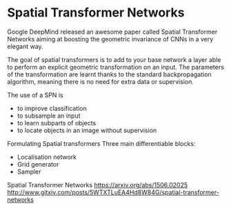 # Spatial Transformer Networks

Google DeepMind released an awesome paper called Spatial Transformer Networks aiming at boosting the geometric invariance of CNNs in a very elegant way.

The goal of spatial transformers is to add to your base network a layer able to perform an explicit geometric transformation on an input. The parameters of the transformation are learnt thanks to the standard backpropagation algorithm, meaning there is no need for extra data or supervision.

The use of a SPN is
* to improve classification
* to subsample an input
* to learn subparts of objects
* to locate objects in an image without supervision

Formulating Spatial transformers Three main differentiable blocks: 
* Localisation network 
* Grid generator
* Sampler



Spatial Transformer Networks
https://arxiv.org/abs/1506.02025
http://www.gitxiv.com/posts/5WTXTLuEA4Hd8W84G/spatial-transformer-networks